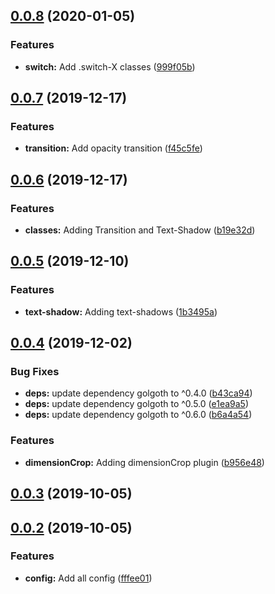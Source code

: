 ## [0.0.8](https://github.com/pixelastic/tailwind-config-norska/compare/0.0.7...0.0.8) (2020-01-05)


### Features

* **switch:** Add .switch-X classes ([999f05b](https://github.com/pixelastic/tailwind-config-norska/commit/999f05b4a560b1ac135852e844aff4718e8bae99))

## [0.0.7](https://github.com/pixelastic/tailwind-config-norska/compare/0.0.6...0.0.7) (2019-12-17)


### Features

* **transition:** Add opacity transition ([f45c5fe](https://github.com/pixelastic/tailwind-config-norska/commit/f45c5feb77105ea2044587455c4c2dd17aa70fa8))

## [0.0.6](https://github.com/pixelastic/tailwind-config-norska/compare/0.0.5...0.0.6) (2019-12-17)


### Features

* **classes:** Adding Transition and Text-Shadow ([b19e32d](https://github.com/pixelastic/tailwind-config-norska/commit/b19e32d38810b537bca84aef79524ddbfe06eda3))

## [0.0.5](https://github.com/pixelastic/tailwind-config-norska/compare/0.0.4...0.0.5) (2019-12-10)


### Features

* **text-shadow:** Adding text-shadows ([1b3495a](https://github.com/pixelastic/tailwind-config-norska/commit/1b3495accbbf6cdd769fd634559d777713793a7c))

## [0.0.4](https://github.com/pixelastic/tailwind-config-norska/compare/0.0.3...0.0.4) (2019-12-02)


### Bug Fixes

* **deps:** update dependency golgoth to ^0.4.0 ([b43ca94](https://github.com/pixelastic/tailwind-config-norska/commit/b43ca9468ad81d387314f61ebd5ac7096ea2ebe1))
* **deps:** update dependency golgoth to ^0.5.0 ([e1ea9a5](https://github.com/pixelastic/tailwind-config-norska/commit/e1ea9a58a2dd084cd43fb312b82e13ac36463303))
* **deps:** update dependency golgoth to ^0.6.0 ([b6a4a54](https://github.com/pixelastic/tailwind-config-norska/commit/b6a4a543a989a10ea8e4f3670d14c5577f3a33d0))


### Features

* **dimensionCrop:** Adding dimensionCrop plugin ([b956e48](https://github.com/pixelastic/tailwind-config-norska/commit/b956e48e31085dfb74f230cb39e122d6bce795bf))



## [0.0.3](https://github.com/pixelastic/tailwind-config-norska/compare/0.0.2...0.0.3) (2019-10-05)



## [0.0.2](https://github.com/pixelastic/tailwind-config-norska/compare/fffee010c5cf550ca01b6df5fcd6c7151b01e39b...0.0.2) (2019-10-05)


### Features

* **config:** Add all config ([fffee01](https://github.com/pixelastic/tailwind-config-norska/commit/fffee010c5cf550ca01b6df5fcd6c7151b01e39b))

